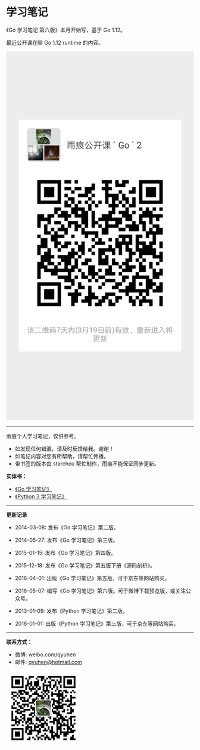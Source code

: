 # 学习笔记

《Go 学习笔记 第六版》本月开始写，基于 Go 1.12。

最近公开课在聊 Go 1.12 runtime 的内容。

<img src="go_wx_2.png" />

---

雨痕个人学习笔记，仅供参考。

* 如发现任何错漏，请及时反馈给我。谢谢！
* 如笔记内容对您有所帮助，请帮忙传播。
* 带书签的版本由 starchou 帮忙制作，雨痕不能保证同步更新。


**实体书：**

* [《Go 学习笔记》](https://item.jd.com/11944267.html)
* [《Python 3 学习笔记》](https://item.jd.com/12261161.html)

---

**更新记录**

* 2014-03-08: 发布《Go 学习笔记》第二版。
* 2014-05-27: 发布《Go 学习笔记》第三版。
* 2015-01-15: 发布《Go 学习笔记》第四版。
* 2015-12-18: 发布《Go 学习笔记》第五版下册《源码剖析》。
* 2016-04-01: 出版《Go 学习笔记》第五版，可于京东等网站购买。
* 2018-05-07: 编写《Go 学习笔记》第六版。可于微博下载预览版，或关注公众号。

* 2013-01-09: 发布《Python 学习笔记》第二版。
* 2018-01-01: 出版《Python 学习笔记》第三版，可于京东等网站购买。

---

**联系方式：**

* 微博: weibo.com/qyuhen
* 邮件: qyuhen@hotmail.com

<img src="qyuhen.jpeg" width=200 height=200 alt="微信号" />
